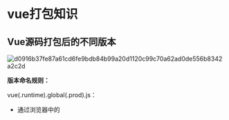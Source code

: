 # vue打包知识

## Vue源码打包后的不同版本

![d0916b37fe87a61cd6fe9bdb84b99a20d1120c99c70a62ad0de556b8342a2c2d](https://cdn.jsdelivr.net/gh/ilmangoi/imgRepo@main/img/d0916b37fe87a61cd6fe9bdb84b99a20d1120c99c70a62ad0de556b8342a2c2d.png)

**版本命名规则：**

vue(.runtime).global(.prod).js：

- 通过浏览器中的 <script src="..."> 直接使用；
- 我们之前通过CDN引入和下载的Vue版本就是这个版本；
- 这个版本会暴露一个全局变量Vue出来；

vue(.runtime).esm-browser(.prod).js：

- 用于通过原生 ES 模块导入使用 (在浏览器中通过 <script type="module"> 来使用)；

vue(.runtime).esm-bundler.js：

- 用于 webpack，rollup 和 parcel 等构建工具；
- 构建工具中默认是vue.runtime.esm-bundler.js；
- 如果我们需要解析模板template，那么需要手动指定vue.esm-bundler.js；

vue.cjs(.prod).js：

- 服务器端渲染使用；
- 通过require()在Node.js中使用；

**补充：**

- .runtime选项表示仅运行时，他没有包含对template版本的编译代码，相对更小一些。如果不加这个选项则表示运行时+编译器包含了对template模板的编译代码，更加完整，但是也更大一些。
- .prod选项的全称是production，他表示代码是经过压缩后的，这样的代码适合于生产环境，因为他的体积会更小。
- .esm-browser表示ESModule-browser，而esm-bundler表示ESModule-bundler。

**在Vue的开发过程中我们有三种方式来编写DOM元素：**

- template模板的方式；
- render函数的方式，使用h函数来编写渲染的内容；
- 通过.vue文件中的template来编写模板；

**它们的模板分别是如何处理的呢？**

- 方式二中的h函数可以直接返回一个虚拟节点，也就是Vnode节点；
- 方式一和方式三的template都需要有特定的代码来对其进行解析。方式三.vue文件中的template可以通过在vue-loader对其进行编译和处理。而方式一中的template我们必须要通过源码中一部分代码来进行编译；

所以，Vue在让我们选择版本的时候分为 运行时+编译器 和 仅运行时，运行时+编译器包含了对template模板的编译代码，更加完整，但是也更大一些，仅运行时没有包含对template版本的编译代码，相对更小一些。

```js
import { createApp } from "vue"

const App = createApp({
    template: "<h1>Hello Vue!</h1>"
})

App.mount("#app")
```

上面的代码通过webpack打包后，在页面上是没有任何显示的。并且我们查看运行的控制台，会发现如下的警告信息：

```txt
[Vue warn]: Component provided template option but runtime compilation is not supported in this build of Vue. Configure your bundler to alias "vue" to "vue/dist/vue.esm-bundler.js"  
```

大概意思是App组件使用了template选项，但是vue.runtime.esm-bundler.js不支持运行时编译，应该使用vue.esm-bundler.js。这样报错的原因就明了了，就是因为webpack对vue进行打包时，发现我们导入了vue模块(import { createApp } from "vue")。webpack就会默认使用vue.runtime.esm-bundler.js，而不是使用vue.esm-bundler.js，由于vue.runtime.esm-bundler.js不支持运行时编译，因此就会报错。

解决方法也很简单，只需要在导入Vue的语句中指定vue.esm-bundler.js即可：

```js
import { createApp } from "vue/dist/vue.esm-bundler"
```

## 打包vue-sfc

- **src/index.js**

> 下面代码中vue默认导入的是vue.runtime.esm-bundler.js。这里之所以不使用vue.esm-bundler.js，是因为我们这个案例中的vue代码是写进了.vue文件中。而.vue文件中的template可以通过vue-loader对其进行编译和处理，因此就不需要使用vue.esm-bundler.js了。

```js
import { createApp } from "vue"
import ComponentA from "./vue/ComponentA.vue"

const App = createApp(ComponentA)
App.mount("#app")
```

- **src/vue/ComponetA.vue**

```vue
<template>
    <div>
        <h1>{{message}}</h1>
        <component-b></component-b>
    </div>
</template>

<script>
import ComponentB from "./ComponentB.vue"

export default {
    components:{
        ComponentB: ComponentB
    },
    data() {
        return {
            message: "Hello Vue!"
        }
    }
}
</script>

<style scoped>
h1 {
    color: red;
}
</style>
```

- **src/vue/ComponetB.vue**

```vue
<template>
    <h1>{{message}}</h1>
</template>

<script>
export default {
    data() {
        return {
            message: "我是组件B"
        }
    }
}
</script>

<style scoped></style>
```

如果直接对代码进行打包的话，那么webpack会报错：需要合适的Loader来处理.vue文件。所以首先要安装vue-loader：

```js
npm install vue-loader -D
```

然后要在webpack.config.js中进行配置：

```json
{
    test: /\.vue$/,
    loader: "vue-loader"
}
```

但是安装vue-loader后依然会报错，这是因为我们必须添加@vue/compiler-sfc来对template进行解析。这是一个插件，他的作用就是解析编译.vue文件：
```js
npm install @vue/compiler-sfc -D
```

然后要在webpack.config.js中进行如下配置：

```js
const { VueLoaderPlugin } = require("vue-loader/dist/index")

module.exports = {
    // ......
    plugins: [
        new VueLoaderPlugin()
    ]
}
```

## 全局打包配置

> 我们在打包完成后运行项目时，控制台中还是会有一个警告。这个警告是在告诉我们有功能没有被明确定义，定义之后就可以在生产环境中获得更好的”tree-shaking"(Tree Shaking 指的就是当引入一个模块的时候，不引入这个模块的所有代码，而是只引入项目所需要的代码)。那么这个两个标识符代码什么意思呢？
>
> ```txt
> Feature flags __VUE_OPTIONS_API__, __VUE_PROD_DEVTOOLS__ are not explicitly defined. You are running the esm-bundler build of Vue, which expects these compile-time feature flags to be globally injected via the bundler config in order to get better tree-shaking in the production bundle.
> ```
>
> - \_\_VUE_OPTIONS_API\_\_ ： 表示是否对vue2的代码进行适配；
> - \_\_VUE_PROD_DEVTOOLS\_\_ ： 表示是否在生产环境下启用devTools；

这两个配置需要通过defindPlugin插件定义的全局配置来进行定义：

```js
plugins: [
    new DefinePlugin({
        BASE_URL: "'./'",
        __VUE_OPTIONS_API__: true,
        __VUE_PROD_DEVTOOLS__: false
    })
]
```

## vue.config.js

> 在vue脚本架中，webpack的配置文件是没有被直接暴露出来的，但是vue为我们提供了另一个修改webpack配置的方式。
>
> 那就是在项目根目录中的vue.config.js中对 webpack 进行配置，在这里写的配置会被合并到 webpack 的配置中，并且在这里配置优先级更高(会覆盖原先的配置)。

### 四种配置方式

```js
const { defineConfig } = require('@vue/cli-service')
const path = require('path')

module.exports = defineConfig({
  // 配置方式一： vuecli提供的自定义配置属性
  transpileDependencies: true,
  // 当 lintOnSave 是一个真值时，eslint-loader 在开发和生产构建下都会被启用。如果你想要在生产构建时禁用 eslint-loader，你可以用如下配置
  lintOnSave: process.env.NODE_ENV !== 'production',

  // 配置方式二： 和webpack配置属性一致，会与webpack配置合并
  configureWebpack: {
    resolve: {
      alias: {
        '@': path.resolve(__dirname, 'src'),
        components: '@/components'
      }
    }
  },

  // 配置方式三： 该函数接收的参数是webpack的参数，我们可以通过这个参数重写webpack属性
  configureWebpack: (config) => {
    config.resolve.alias = {
      '@': path.resolve(__dirname, 'src'),
      components: '@/components'
    }
  },

  // 配置方式四： webpackchain，set方法返回config
  chainWebpack: (config) => {
    config.resolve.alias
      .set('@', path.resolve(__dirname, 'src'))
      .set('components', '@/components')
  }
})
```

### 配置插件

```js
const { defineConfig } = require('@vue/cli-service')
const { DefinePlugin } = require('webpack')

module.exports = defineConfig({
  transpileDependencies: true,
  chainWebpack: (config) => {
    config.plugin('html').tap((args) => {
      args[0].title = '电影网站'
      return args
    })
  },
  configureWebpack: {
    plugins: [
      new DefinePlugin({
        BASE_URL: "'./'"
      })
    ]
  }
})
```

### mock数据

```js
const { defineConfig } = require('@vue/cli-service')
const path = require('path')
const fs = require('fs')

const dirs = fs.readdirSync(path.resolve('mock'))
const mocks = dirs.map(dir => require(`./mock/${dir}`))

module.exports = defineConfig({
  transpileDependencies: true,
  // 修改已有的devServer中的web服务器，从而用来模拟web请求，用来mock一些假数据
  devServer: {
    setupMiddlewares(mids, { app }) {
      mocks.forEach(fn => fn(app))
      return mids
    }
  }
})
```

```js
module.exports = app => {
  app.get('/api/news', (req, res) => {
    res.send({
      code: 0,
      msg: 'ok',
      data: [
        { id: 1000, title: '新闻1' },
        { id: 2000, title: '新闻2' },
        { id: 3000, title: '新闻3' }
      ]
    })
  })
}
```

## .env

> vue中的几个.env文件，用来处理某些情况下不同环境需要不同的值，比如：在某个商品在测试环境跳转的域名和正式环境跳转的域名就不同，这个时候就需要用到.env文件，这几个文件都放在package.json同目录下
>
> 不同环境的切换是取决于我们运行的指令，比如`npm run build`就是生产环境，`npm run serve`就是开发环境

### .env

> 无论开发环境还是生成环境都会加载

### .env.development

> .env.development: 本地开发环境(文件名也可以是.env.dev等，没有规定死)

### .env.production

> .env.development: 本地生产环境(文件名也可以是.env.prod等，没有规定死)
